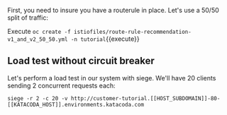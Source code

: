 First, you need to insure you have a routerule in place. Let's use a 50/50 split of traffic:

Execute `oc create -f istiofiles/route-rule-recommendation-v1_and_v2_50_50.yml -n tutorial`{{execute}}

## Load test without circuit breaker

Let's perform a load test in our system with siege. We'll have 20 clients sending 2 concurrent requests each:

`siege -r 2 -c 20 -v http://customer-tutorial.[[HOST_SUBDOMAIN]]-80-[[KATACODA_HOST]].environments.katacoda.com`